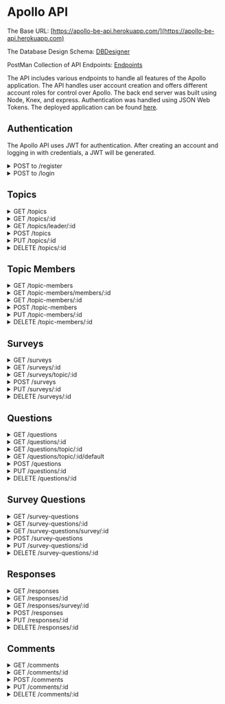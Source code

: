 # Apollo API

The Base URL: [https://apollo-be-api.herokuapp.com/](https://apollo-be-api.herokuapp.com)

The Database Design Schema: [DBDesigner](https://dbdesigner.page.link/msEfnXD14kH4NtQh9)

PostMan Collection of API Endpoints: [Endpoints](https://www.getpostman.com/collections/0cede12c1624dfc55e27)

The API includes various endpoints to handle all features of the Apollo application. The API handles user account creation and offers different account roles for control over Apollo. The back end server was built using Node, Knex, and express. Authentication was handled using JSON Web Tokens. The deployed application can be found [here](https://google.com).

## Authentication

The Apollo API uses JWT for authentication. After creating an account and logging in with credentials, a JWT will be generated.

<details>

  <summary>POST to /register</summary>

  [Creates a new user for Apollo]

  Expected Request body:

  ```JSON
  {
    "first_name": "Joe",
    "last_name": "Doe",
    "email": "john@email.com",
    "password": "hashed with bcrypt"
  }
  ```

  Returned Response:

  ```JSON
  {
    "data": {
      "id": 1,
      "first_name": "John",
      "last_name": "Doe",
      "password": "$2a$08$qmrYAzgog33SwlnMOYUmOei28dFYW81qoDJsBRaUDFWKifWvakqB.",
      "email": "john@gmail.com",
      "created_at": "2020-11-04 00:19:48",
      "updated_at": "2020-11-04 00:19:48"
    }
  }
  ```

</details>

<details>

  <summary>POST to /login</summary>

  [Log in to Apollo with verified credentials]

  Expected Request body:

  ```JSON
  {
    "email": "john@email.com",
    "password": "hashed with bcrypt"
  }
  ```

  Response:

  ```JSON
  {
    "data": {
      "id": 1,
      "first_name": "John",
      "last_name": "Doe",
      "email": "john@email.com",
      "password": "$2a$08$qmrYAzgog33SwlnMOYUmOei28dFYW81qoDJsBRaUDFWKifWvakqB."
    },
    "token": "eyJhbGciOiJIUzI1NiIsInR5cCI6IkpXVCJ9.eyJzdWJqZWN0Ijo0LCJlbWFpbCI6ImpvZUBnbWFpbC5jb20iLCJpYXQiOjE2MDQ0NDkyMTIsImV4cCI6MTYwNDUzNTYxMn0.j-Z_aHFVbxzmMSlLudQP7JGggo113ou4teDaDp9O7TE"
  }
  ```

</details>

## Topics

<details>

  <summary>GET /topics</summary>

  [Fetch all topics]
  
  Response:

  ```JSON
  {
    "data": [
      {
        "id": 1,
        "title": "Stand Up",
        "frequency": "Daily",
        "join_code": "K6C8XY",
        "leader_id": 1,
        "created_at": "2020-11-03 23:33:47",
        "updated_at": "2020-11-03 23:33:47"
      },
      {
        "id": 2,
        "title": "Engineering All-Hands",
        "frequency": "Once",
        "join_code": "Y9H3LQ",
        "leader_id": 2,
        "created_at": "2020-11-03 23:33:47",
        "updated_at": "2020-11-03 23:33:47"
      },
      {
        "id": 3,
        "title": "Interview",
        "frequency": "Once",
        "join_code": "L9M4DP",
        "leader_id": 1,
        "created_at": "2020-11-03 23:33:47",
        "updated_at": "2020-11-03 23:33:47"
      }
    ]
  }
  ```

</details>

<details>

  <summary>GET /topics/:id</summary>

  [Fetch a topic by ID]
  
  Response:

  ```JSON
  {
    "data": {
      "id": 1,
      "title": "Stand Up",
      "frequency": "Daily",
      "join_code": "K6C8XY",
      "leader_id": 1,
      "created_at": "2020-11-03 23:33:47",
      "updated_at": "2020-11-03 23:33:47"
    }
  }
  ```

</details>

<details>

  <summary>GET /topics/leader/:id</summary>

  [Fetch all topics by a leader ID]
  
  Response:

  ```JSON
  {
    "data": [
      {
        "id": 1,
        "title": "Stand Up",
        "frequency": "Daily",
        "join_code": "K6C8XY",
        "leader_id": 1,
        "first_name": "John",
        "last_name": "Doe"
      },
      {
        "id": 3,
        "title": "Interview",
        "frequency": "Once",
        "join_code": "L9M4DP",
        "leader_id": 1,
        "first_name": "John",
        "last_name": "Doe"
      }
    ]
  }
  ```

</details>

<details>

  <summary>POST /topics</summary>

  [Create a new topic]

  Expected Request Body:

  ```JSON
  {
    "title": "Stakeholder Meeting",
    "frequency": "Weekly",
    "join_code": "P8FG6K",  // auto-generated on the front end
    "leader_id": 2
  }
  ```
  
  Response:

  ```JSON
  {
    "data": {
      "id": 4,
      "title": "Stakeholder Meeting",
      "frequency": "Weekly",
      "join_code": "P8FG6K",
      "leader_id": 4,
      "created_at": "2020-11-04 00:33:57",
      "updated_at": "2020-11-04 00:33:57"
    }
  }
  ```

</details>

<details>

  <summary>PUT /topics/:id</summary>

  [Edit a topic]

  Expected Request Body:

  ```JSON
  {
    "title": "Stakeholder Meeting",
    "frequency": "Monthly",
    "join_code": "P8FG6K",  // auto-generated on the front end
    "leader_id": 2
  }
  ```
  
  Response:

  ```JSON
  {
    "data": {
      "id": 4,
      "title": "Stakeholder Meeting",
      "frequency": "Monthly",
      "join_code": "P8FG6K",
      "leader_id": 4,
      "created_at": "2020-11-04 00:33:57",
      "updated_at": "2020-11-04 00:37:32"
    }
  }
  ```

</details>

<details>

  <summary>DELETE /topics/:id</summary>

  [Delete a topic]
  
  Response:

  ```JSON
  "The topic with ID: 4 was successfully deleted."
  ```

</details>

## Topic Members

<details>

  <summary>GET /topic-members</summary>

  [Fetch all topic members]
  
  Response:

  ```JSON
  {
    "data": [
      {
        "id": 1,
        "topic_id": 1,
        "user_id": 2,
        "role": "admin",
        "created_at": "2020-11-03 23:33:47",
        "updated_at": "2020-11-03 23:33:47"
      },
      {
        "id": 2,
        "topic_id": 1,
        "user_id": 3,
        "role": "user",
        "created_at": "2020-11-03 23:33:47",
        "updated_at": "2020-11-03 23:33:47"
      }
    ]
  }
  ```

</details>

<details>

  <summary>GET /topic-members/members/:id</summary>

  [Fetch a topic member by id]
  
  Response:

  ```JSON
  {
    "data": {
      "id": 1,
      "topic_id": 1,
      "user_id": 2,
      "role": "admin",
      "created_at": "2020-11-03 23:33:47",
      "updated_at": "2020-11-03 23:33:47"
    }
  }
  ```

</details>

<details>

  <summary>GET /topic-members/:id</summary>

  [Fetch all topic members by a topic id]
  
  Response:

  ```JSON
  {
    "data": [
      {
        "topic_id": 1,
        "user_id": 2,
        "first_name": "Jane",
        "last_name": "Doe",
        "email": "jane@gmail.com",
        "role": "admin"
      },
      {
        "topic_id": 1,
        "user_id": 3,
        "first_name": "Jimmy",
        "last_name": "Doe",
        "email": "jimmy@gmail.com",
        "role": "user"
      }
    ]
  }
  ```

</details>

<details>

  <summary>POST /topic-members</summary>

  [Creates a new topic-member]

  Expected Request Body:

  ```JSON
  {
    "topic_id": 1,
    "user_id": 2,
    "role": "user"
  }
  ```
  
  Response:

  ```JSON
  {
    "data": {
      "id": 2,
      "topic_id": 1,
      "user_id": 2,
      "role": "user",
      "created_at": "2020-11-04 01:02:26",
      "updated_at": "2020-11-04 01:02:26"
    }
  }
  ```

</details>

<details>

  <summary>PUT /topic-members/:id</summary>

  [Edit a topic member. Can be used to change member roles/privileges]

  Expected Request Body:

  ```JSON
  {
    "topic_id": 1,
    "user_id": 2,
    "role": "admin"
  }
  ```
  
  Response:

  ```JSON
  {
    "data": {
      "id": 2,
      "topic_id": 1,
      "user_id": 2,
      "role": "admin",
      "created_at": "2020-11-04 01:02:26",
      "updated_at": "2020-11-04 01:02:26"
    }
  }
  ```

</details>

<details>

  <summary>DELETE /topic-members/:id</summary>

  [Delete a topic member. Can be used to remove a user from a topic]
  
  Response:

  ```JSON
  "The topic member with ID: 2 was removed."
  ```

</details>

## Surveys

<details>

  <summary>GET /surveys</summary>

  [Fetch all surveys]
  
  Response:

  ```JSON
  {
    "data": [
      {
        "id": 1,
        "topic_id": 1,
        "context": "Product Leadership",
        "created_at": "2020-11-03 23:33:47",
        "updated_at": "2020-11-03 23:33:47"
      },
      {
        "id": 2,
        "topic_id": 2,
        "context": "Product Leadership",
        "created_at": "2020-11-03 23:33:47",
        "updated_at": "2020-11-03 23:33:47"
      }
    ]
  }
  ```

</details>

<details>

  <summary>GET /surveys/:id</summary>

  [Fetch a survey by ID]
  
  Response:

  ```JSON
  {
    "data": {
      "id": 1,
      "topic_id": 1,
      "context": "Product Leadership",
      "created_at": "2020-11-03 23:33:47",
      "updated_at": "2020-11-03 23:33:47"
    },
  }
  ```

</details>

<details>

  <summary>GET /surveys/topic/:id</summary>

  [Fetch all surveys by a topic ID]
  
  Response:

  ```JSON
  {
    "data": [
      {
        "id": 1,
        "title": "Stand Up",
        "frequency": "Daily",
        "join_code": "K6C8XY",
        "leader_id": 1,
        "created_at": "2020-11-03 23:33:47",
        "updated_at": "2020-11-03 23:33:47",
        "topic_id": 1,
        "context": "Product Leadership"
      },
      {
        "id": 3,
        "title": "Stand Up",
        "frequency": "Daily",
        "join_code": "K6C8XY",
        "leader_id": 1,
        "created_at": "2020-11-03 23:33:47",
        "updated_at": "2020-11-03 23:33:47",
        "topic_id": 1,
        "context": "Design Leadership"
      }
    ]
  }
  ```

</details>

<details>

  <summary>POST /surveys</summary>

  [Create a new survey]

  Expected Request Body:

  ```JSON
  {
    "topic_id": 2,
    "context": "Engineering Leadership"
  }
  ```
  
  Response:

  ```JSON
  {
    "data": {
      "id": 4,
      "topic_id": 2,
      "context": "Engineering Leadership",
      "created_at": "2020-11-04 01:08:46",
      "updated_at": "2020-11-04 01:08:46"
    }
  }
  ```

</details>

<details>

  <summary>PUT /surveys/:id</summary>

  [Edit a survey]

  Expected Request Body:

  ```JSON
  {
    "topic_id": 2,
    "context": "Design Leadership"
  }
  ```
  
  Response:

  ```JSON
  {
    "data": {
      "id": 4,
      "topic_id": 2,
      "context": "Design Leadership",
      "created_at": "2020-11-04 01:08:46",
      "updated_at": "2020-11-04 01:18:18"
    }
  }
  ```

</details>

<details>

  <summary>DELETE /surveys/:id</summary>

  [Delete a survey]
  
  Response:

  ```JSON
  "The survey with ID: 4 was successfully deleted."
  ```

</details>

## Questions

<details>

  <summary>GET /questions</summary>

  [Fetch all questions]
  
  Response:

  ```JSON
  {
    "data": [
        {
            "id": 1,
            "topic_id": 1,
            "type": "context",
            "style": "text",
            "question": "What is our current priority?",
            "default": 1,
            "created_at": "2020-11-03 23:33:47",
            "updated_at": "2020-11-03 23:33:47"
        },
        {
            "id": 2,
            "topic_id": 1,
            "type": "request",
            "style": "text",
            "question": "Do you have any blockers?",
            "default": 1,
            "created_at": "2020-11-03 23:33:47",
            "updated_at": "2020-11-03 23:33:47"
        },
    ]
  }
  ```

</details>

<details>

  <summary>GET /questions/:id</summary>

  [Fetch a question by id]
  
  Response:

  ```JSON
  {
    "data": {
      "id": 1,
      "topic_id": 1,
      "type": "context",
      "style": "text",
      "question": "What is our current priority?",
      "default": 1,
      "created_at": "2020-11-03 23:33:47",
      "updated_at": "2020-11-03 23:33:47"
    }
  }
  ```

</details>

<details>

  <summary>GET /questions/topic/:id</summary>

  [Fetch all questions by a topic id]
  
  Response:

  ```JSON
  {
    "data": [
      {
        "topic_id": 1,
        "type": "context",
        "style": "text",
        "question": "What is our current priority?",
        "default": 1
      }
      {
        "topic_id": 1,
        "type": "request",
        "style": "text",
        "question": "What are you working on?",
        "default": 1
      },
      {
        "topic_id": 1,
        "type": "request",
        "style": "text",
        "question": "What will you work on?",
        "default": 1
      },
      {
        "topic_id": 1,
        "type": "request",
        "style": "text",
        "question": "Do you have any blockers?",
        "default": 1
      }
    ]
  }
  ```

</details>

<details>

  <summary>GET /questions/topic/:id/default</summary>

  [Fetch all default questions by a topic id. Default questions are preset when creating a topic and will be initialized with every new survey. Changing default questions will cause all new surveys to be created with the newly selected questions.]
  
  Response:

  ```JSON
  {
    "data": [
      {
        "topic_id": 1,
        "type": "context",
        "style": "text",
        "question": "What is our current priority?",
        "default": 1
      }
      {
        "topic_id": 1,
        "type": "request",
        "style": "text",
        "question": "What are you working on?",
        "default": 1
      },
      {
        "topic_id": 1,
        "type": "request",
        "style": "text",
        "question": "What will you work on?",
        "default": 1
      },
      {
        "topic_id": 1,
        "type": "request",
        "style": "text",
        "question": "Do you have any blockers?",
        "default": 1
      }
    ]
  }
  ```

</details>

<details>

  <summary>POST /questions</summary>

  [Create a new question]

  Expected Request Body:

  ```JSON
  {
    "topic_id": 1,
    "type": "request",
    "style": "rating",
    "question": "How are you feeling after this week?"
  }
  ```
  
  Response:

  ```JSON
  {
    "data": {
      "id": 1,
      "topic_id": 1,
      "type": "request",
      "style": "rating",
      "question": "How are you feeling after this week?",
      "created_at": "2020-11-03 23:33:47",
      "updated_at": "2020-11-03 23:33:47"
    }
  }
  ```

</details>

<details>

  <summary>PUT /questions/:id</summary>

  [Edit a question]

  Expected Request Body:

  ```JSON
  {
    "style": "text",
  }
  ```
  
  Response:

  ```JSON
  {
    "data": {
      "id": 1,
      "topic_id": 1,
      "type": "request",
      "style": "text",
      "question": "How are you feeling after this week?",
      "created_at": "2020-11-03 23:33:47",
      "updated_at": "2020-11-04 19:13:21"
    }
  }
  ```

</details>

<details>

  <summary>DELETE /questions/:id</summary>

  [Delete a question]
  
  Response:

  ```JSON
  "The question with ID: 1 was successfully deleted."
  ```

</details>

## Survey Questions

<details>

  <summary>GET /survey-questions</summary>

  [Get all survey questions]
  
  Response:

  ```JSON
  {
    "data": [
      {
        "id": 1,
        "survey_id": 1,
        "question_id": 1,
        "created_at": "2020-11-03 23:33:47",
        "updated_at": "2020-11-03 23:33:47",
        "topic_id": 1,
        "type": "context",
        "style": "text",
        "question": "What is our current priority?",
        "default": 1
      },
      {
        "id": 2,
        "survey_id": 1,
        "question_id": 6,
        "created_at": "2020-11-03 23:33:47",
        "updated_at": "2020-11-03 23:33:47",
        "topic_id": 1,
        "type": "request",
        "style": "text",
        "question": "Do you have any blockers?",
        "default": 1
      }
    ]
  }
  ```

</details>

<details>

  <summary>GET /survey-questions/:id</summary>

  [Get a survey question by id]
  
  Response:

  ```JSON
  {
    "data": {
      "id": 1,
      "topic_id": 1,
      "type": "context",
      "style": "text",
      "question": "What is our current priority?",
      "default": 1,
      "created_at": "2020-11-03 23:33:47",
      "updated_at": "2020-11-03 23:33:47"
    }
  }
  ```

</details>

<details>

  <summary>GET /survey-questions/survey/:id</summary>

  [Get a survey question by a survey id]
  
  Response:

  ```JSON
  {
    "data": [
      {
        "topic_id": 1,
        "survey_id": 1,
        "question_id": 1,
        "type": "context",
        "style": "text",
        "question": "What is our current priority?",
        "default": 1
      },
      {
        "topic_id": 1,
        "survey_id": 1,
        "question_id": 2,
        "type": "context",
        "style": "text",
        "question": "When is the next deadline?",
        "default": 1
      },
    ]
  }
  ```

</details>

<details>

  <summary>POST /survey-questions</summary>

  [Create a new survey question. The database will create the question first if it noes not yet exist in the database.]

  Expected Request Body:

  ```JSON
  {
    "sq": {
      "survey_id": 1,
      // if no question_id is provided, question will first be created
      "question_id": 1
    },
    "question": { // needed so that the db can create the question before creating the survey question if the question does not yet exist
      "topic_id": 1,
      "type": "request",
      "style": "text",
      "question": "What is our current priority?"
    }
  }
  ```
  
  Response:

  ```JSON
  {
    "data": {
      "id": 1,
      "survey_id": 1,
      "question_id": 1,
      "created_at": "2020-11-04 22:37:50",
      "updated_at": "2020-11-04 22:37:50",
      "topic_id": 1,
      "type": "request",
      "style": "text",
      "question": "What is our current priority?",
      "default": 0
    }
  }
  ```

</details>

<details>

  <summary>PUT /survey-questions/:id</summary>

  [Edit a survey question]

  Expected Request Body:

  ```JSON
  {
    "survey_id": 1,
    "question_id": 2
  }
  ```
  
  Response:

  ```JSON
  {
    "data": {
      "id": 1,
      "topic_id": 1,
      "survey_id": 1,
      "question_id": 2,
      "type": "context",
      "style": "text",
      "question": "When is the next deadline?",
      "default": 1
    },
  }
  ```

</details>

<details>

  <summary>DELETE /survey-questions/:id</summary>

  [Delete a survey question]
  
  Response:

  ```JSON
  "The survey question with ID: 1 was successfully deleted."
  ```

</details>

## Responses

<details>

  <summary>GET /responses</summary>

  [Fetch all responses. The response JSON object will return the response, the question, and the user that responded.]
  
  Response:

  ```JSON
  {
    "data": [
      {
        "id": 1,
        "question_id": 1,
        "user_id": 1,
        "survey_id": 1,
        "response": "Finishing the release 1 deliverables.",
        "created_at": "2020-11-03 23:33:47",
        "updated_at": "2020-11-03 23:33:47",
        "topic_id": 1,
        "type": "context",
        "style": "text",
        "question": "What is our current priority?",
        "default": 1,
        "first_name": "John",
        "last_name": "Doe",
        "email": "john@gmail.com"
      },
      {
        "id": 2,
        "question_id": 2,
        "user_id": 1,
        "survey_id": 1,
        "response": "Friday of this week.",
        "created_at": "2020-11-03 23:33:47",
        "updated_at": "2020-11-03 23:33:47",
        "topic_id": 1,
        "type": "context",
        "style": "text",
        "question": "When is the next deadline?",
        "default": 1,
        "first_name": "John",
        "last_name": "Doe",
        "email": "john@gmail.com"
      },
      {
        "id": 3,
        "question_id": 3,
        "user_id": 1,
        "survey_id": 1,
        "response": "We added a new member to our team!",
        "created_at": "2020-11-03 23:33:47",
        "updated_at": "2020-11-03 23:33:47",
        "topic_id": 1,
        "type": "context",
        "style": "text",
        "question": "Are there any announcements for the team?",
        "default": 1,
        "first_name": "John",
        "last_name": "Doe",
        "email": "john@gmail.com"
      }
    ]
  }
  ```

</details>

<details>

  <summary>GET /responses/:id</summary>

  [Get a response by id]
  
  Response:

  ```JSON
  {
    "data": {
      "id": 1,
      "question_id": 1,
      "user_id": 1,
      "survey_id": 1,
      "response": "Finishing the release 1 deliverables.",
      "created_at": "2020-11-03 23:33:47",
      "updated_at": "2020-11-03 23:33:47",
      "topic_id": 1,
      "type": "context",
      "style": "text",
      "question": "What is our current priority?",
      "default": 1,
      "first_name": "John",
      "last_name": "Doe",
      "email": "john@gmail.com"
    }
  }
  ```

</details>

<details>

  <summary>GET /responses/survey/:id</summary>

  [Get all responses by a survey id]
  
  Response:

  ```JSON
  {
    "data": [
      {
        "id": 1,
        "question_id": 1,
        "user_id": 1,
        "survey_id": 1,
        "response": "Finishing the release 1 deliverables.",
        "created_at": "2020-11-03 23:33:47",
        "updated_at": "2020-11-03 23:33:47",
        "topic_id": 1,
        "type": "context",
        "style": "text",
        "question": "What is our current priority?",
        "default": 1,
        "first_name": "John",
        "last_name": "Doe",
        "email": "john@gmail.com"
      },
      {
        "id": 1,
        "question_id": 1,
        "user_id": 2,
        "survey_id": 1,
        "response": "Finishing the back end API.",
        "created_at": "2020-11-04 13:53:17",
        "updated_at": "2020-11-04 13:53:17",
        "topic_id": 1,
        "type": "context",
        "style": "text",
        "question": "What is our current priority?",
        "default": 1,
        "first_name": "Jane",
        "last_name": "Doe",
        "email": "jane@gmail.com"
      },
    ]
  }
  ```

</details>

<details>

  <summary>POST /responses</summary>

  [Create a new response]

  Expected Request Body:

  ```JSON
  {
    "question_id": 1,
    "user_id": 2,
    "survey_id": 1,
    "response": "Finishing up the back end API."
  }
  ```
  
  Response:

  ```JSON
  {
    "data": {
      "id": 1,
      "question_id": 1,
      "user_id": 2,
      "survey_id": 1,
      "response": "Finishing up the back end API.",
      "created_at": "2020-11-03 23:33:47",
      "updated_at": "2020-11-03 23:33:47",
      "topic_id": 1,
      "type": "context",
      "style": "text",
      "question": "What is our current priority?",
      "default": 1,
      "first_name": "Jane",
      "last_name": "Doe",
      "email": "jane@gmail.com"
    }
  }
  ```

</details>

<details>

  <summary>PUT /responses/:id</summary>

  [Edit a response]

  Expected Request Body:

  ```JSON
  {
    "question_id": 1,
    "user_id": 2,
    "survey_id": 1,
    "response": "Finishing up the UI components."
  }
  ```
  
  Response:

  ```JSON
  {
    "data": {
      "id": 1,
      "question_id": 1,
      "user_id": 2,
      "survey_id": 1,
      "response": "Finishing up the UI components.",
      "created_at": "2020-11-03 23:33:47",
      "updated_at": "2020-11-04 12:48:19",
      "topic_id": 1,
      "type": "context",
      "style": "text",
      "question": "What is our current priority?",
      "default": 1,
      "first_name": "Jane",
      "last_name": "Doe",
      "email": "jane@gmail.com"
    }
  }
  ```

</details>

<details>

  <summary>DELETE /responses/:id</summary>

  [Delete a response]
  
  Response:

  ```JSON
  "The response with ID: 1 was successfully deleted."
  ```

</details>

## Comments

<details>

  <summary>GET /comments</summary>

  [Fetch all comments]
  
  Response:

  ```JSON
  {
    "data": [
      {
        "id": 1,
        "user_id": 1,
        "response_id": 5,
        "comment": "Are you following the most recent wire frames?",
        "created_at": "2020-11-03 23:33:47",
        "updated_at": "2020-11-03 23:33:47"
      },
      {
        "id": 2,
        "user_id": 2,
        "response_id": 5,
        "comment": "Yes, the ones delivered on Monday?",
        "created_at": "2020-11-03 23:33:47",
        "updated_at": "2020-11-03 23:33:47"
      },
      {
        "id": 3,
        "user_id": 2,
        "response_id": 5,
        "comment": "I got them from Jimmy",
        "created_at": "2020-11-03 23:33:47",
        "updated_at": "2020-11-03 23:33:47"
      }
    ]
  }
  ```

</details>

<details>

  <summary>GET /comments/:id</summary>

  [Fetch a comment by id]
  
  Response:

  ```JSON
  {
    "data": {
      "id": 1,
      "user_id": 1,
      "response_id": 5,
      "comment": "Are you following the most recent wire frames?",
      "created_at": "2020-11-03 23:33:47",
      "updated_at": "2020-11-03 23:33:47"
    }
  }
  ```

</details>

<details>

  <summary>POST /comments</summary>

  [Create a new comment]

  Expected Request Body:

  ```JSON
  {
    "user_id": 1,
    "response_id": 5,
    "comment": "Awesome! Keep up the great work.",
  }
  ```
  
  Response:

  ```JSON
  {
    "data": {
      "id": 1,
      "user_id": 1,
      "response_id": 5,
      "comment": "Awesome! Keep up the great work.",
      "created_at": "2020-11-03 23:33:47",
      "updated_at": "2020-11-03 23:33:47"
    }
  }
  ```

</details>

<details>

  <summary>PUT /comments/:id</summary>

  [Edit a comment]

  Expected Request Body:

  ```JSON
  {
    "user_id": 1,
    "response_id": 5,
    "comment": "Do you have any questions?",
  }
  ```
  
  Response:

  ```JSON
  {
    "data": {
      "id": 1,
      "user_id": 1,
      "response_id": 5,
      "comment": "Do you have any questions?",
      "created_at": "2020-11-03 23:33:47",
      "updated_at": "2020-11-03 23:33:47"
    }
  }
  ```

</details>

<details>

  <summary>DELETE /comments/:id</summary>

  [Delete a comment]
  
  Response:

  ```JSON
  "The comment with ID: 1 was successfully deleted."
  ```

</details>